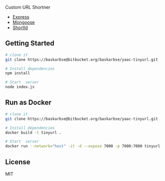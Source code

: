 Custom URL Shortner

* [Express](https://expressjs.com/)
* [Mongoose](http://mongoosejs.com/)
* [ShortId](https://github.com/dylang/shortid)

## Getting Started

```sh
# clone it
git clone https://baskarbse@bitbucket.org/baskarbse/yaac-tinyurl.git

# Install dependencies
npm install

# Start  server
node index.js
```


## Run as Docker

```sh
# clone it
git clone https://baskarbse@bitbucket.org/baskarbse/yaac-tinyurl.git

# Install dependencies
docker build -t tinyurl .

# Start  server
docker run --network="host" -it -d --expose 7000 -p 7000:7000 tinyurl
```

## License

MIT
